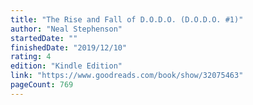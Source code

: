 ```yaml
---
title: "The Rise and Fall of D.O.D.O. (D.O.D.O. #1)"
author: "Neal Stephenson"
startedDate: ""
finishedDate: "2019/12/10"
rating: 4
edition: "Kindle Edition"
link: "https://www.goodreads.com/book/show/32075463"
pageCount: 769
---
```



